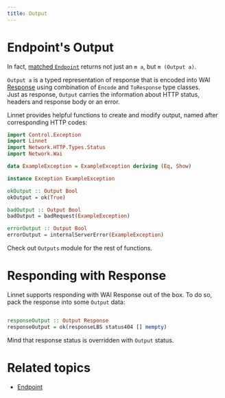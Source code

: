 ```yaml
---
title: Output
---
```


# Endpoint's Output

In fact, [matched `Endpoint`](01-endpoint.html) returns not just an `m a`, but `m (Output a)`.  

`Output a` is a typed representation of response that is encoded into WAI [Response](http://hackage.haskell.org/package/wai-3.2.2.1/docs/Network-Wai.html#t:Response)
using combination of `Encode` and `ToResponse` type classes.  
Just as response, `Output` carries the information about HTTP status, headers and response body or an error.

Linnet provides helpful functions to create and modify output, named after corresponding HTTP codes:

```haskell top
import Control.Exception
import Linnet
import Network.HTTP.Types.Status
import Network.Wai

data ExampleException = ExampleException deriving (Eq, Show)

instance Exception ExampleException

okOutput :: Output Bool
okOutput = ok(True)

badOutput :: Output Bool
badOutput = badRequest(ExampleException)

errorOutput :: Output Bool
errorOutput = internalServerError(ExampleException)
```

Check out `Outputs` module for the rest of functions.

# Responding with Response

Linnet supports responding with WAI Response out of the box. To do so, pack the response
into some `Output` data:

```haskell top

responseOutput :: Output Response
responseOutput = ok(responseLBS status404 [] mempty)
```

Mind that response status is overridden with `Output` status.

# Related topics
- [Endpoint](01-endpoint.html)